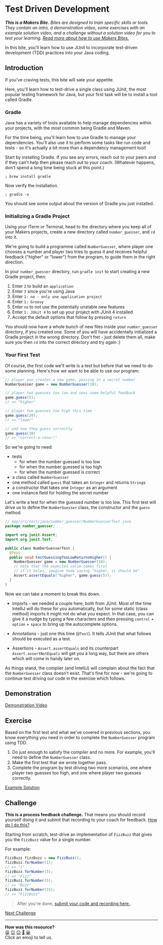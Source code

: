 # Test Driven Development

_**This is a Makers Bite.** Bites are designed to train specific skills or
tools. They contain an intro, a demonstration video, some exercises with an
example solution video, and a challenge without a solution video for you to test
your learning. [Read more about how to use Makers
Bites.](https://github.com/makersacademy/course/blob/main/labels/bites.md)_

In this bite, you'll learn how to use JUnit to incorporate test-driven 
development (TDD) practices into your Java coding.

## Introduction

If you've craving tests, this bite will sate your appetite.

Here, you'll learn how to test-drive a single class using JUnit, the most 
popular testing framework for Java, but your first task will be to install a 
tool called Gradle.

### Gradle

Java has a variety of tools available to help manage dependencies within your 
projects, with the most common being Gradle and Maven.

For the time being, you'll learn how to use Gradle to manage your dependencies. 
You'll also use it to perform some tasks like run code and tests - so it's 
actually a bit more than a dependency management tool!

Start by installing Gradle. If you see any errors, reach out to your peers and 
if they can't help then please reach out to your coach. (Whatever happens, 
don't spend a long time being stuck at this point.)

```shell
; brew install gradle
```

Now verify the installation.

```shell
; gradle -v
```

You should see some output about the version of Gradle you just installed.

### Initializing a Gradle Project

Using your iTerm or Terminal, head to the directory where you keep all of your 
Makers projects, create a new directory called `number_guesser`, and `cd` into 
it. 

We're going to build a programme called `NumberGuesser`, where player one
chooses a number and player two tries to guess it and receives helpful feedback
("higher" or "lower") from the program, to guide them in the right direction.

In your `number_guesser` directory, run `gradle init` to start creating a new 
Gradle project, then:

1. Enter `2` to build an `application`
2. Enter `3` since you're using Java
3. Enter `1: no - only one application project`
4. Enter `1: Groovy`
5. Enter `no` to not use the potentially unstable new features
6. Enter `1: JUnit 4` to set up your project with JUnit 4 installed
7. Accept the default options that follow by pressing `return`

You should now have a whole bunch of new files inside your `number_guesser` 
directory, if you created one. Some of you will have accidentally initialized 
a Gradle project in the wrong directory. Don't fret - just delete them all, 
make sure you then `cd` into the correct directory and try again :)

### Your First Test

Of course, the first code we'll write is a test but before that we need to do 
some planning. Here's how we want to be able to use our program:

```java
// player one creates a new game, passing in a secret number
NumberGuesser game = new NumberGuesser(10);

// player two guesses too low and sees some helpful feedback
game.guess(5);
// => "higher"

// player two guesses too high this time
game.guess(20);
// => "lower"

// and now they guess correctly
game.guess(10)
// => "correct-a-reno!!"
```

So we're going to need:

* tests
  * for when the number guessed is too low
  * for when the number guessed is too high
  * for when the number guessed is correct
* a class called `NumberGuesser`
* one method called `guess` that takes an `Integer` and returns `String`s
* a constructor that takes one `Integer` as an argument
* one instance field for holding the secret number

Let's write a test for when the guessed number is too low. This first test will 
drive us to define the `NumberGuesser` class, the constructor and the `guess` 
method.

```java
// app/src/test/java/number_guesser/NumberGuesserTest.java
package number_guesser;

import org.junit.Assert;
import org.junit.Test;

public class NumberGuesserTest {
  @Test
  public void testGuessingTooLowReturnsHigher() {
    NumberGuesser game = new NumberGuesser(10);
    // note that the expected value comes first
    // if it helps, imagine Yoda saying "higher, it should be"
    Assert.assertEquals("higher", game.guess(5));
  }
}
```

Now we can take a moment to break this down.

* Imports - we needed a couple here, both from JUnit. Most of the time IntelliJ 
will do these for you automatically, but for some static (class method) 
imports it might not do what you expect. In that case, you can give it a nudge 
by typing a few characters and then pressing `control` + `option` + `space` to 
bring up the autocomplete options.

* Annotations - just one this time (`@Test`). It tells JUnit that what follows 
should be executed as a test.

* Assertions - `Assert.assertEquals` and its counterpart 
`Assert.assertNotEquals` will get you a long way, but there are others which
will come in handy later on.

As things stand, the compiler (and IntelliJ) will complain about the fact that 
the `NumberGuesser` class doesn't exist. That's fine for now - we're going to 
continue test driving our code in the exercise which follows.

## Demonstration

[Demonstration Video](https://youtu.be/YkF5apE0oLE)

## Exercise

Based on the first test and what we've covered in previous sections, you know 
everything you need in order to complete the `NumberGuesser` program using TDD.

1. Do just enough to satisfy the compiler and no more. For example, you'll need
to define the `NumberGuesser` class.
2. Make the first test that we wrote together pass.
3. Complete the program by test driving two more scenarios, one where player two
guesses too high, and one where player two guesses correctly.

[Example Solution](https://youtu.be/2h5FEr9uJVc)

## Challenge

**This is a process feedback challenge.** That means you should record yourself
doing it and submit that recording to your coach for feedback. [How do I do
this?](https://github.com/makersacademy/golden-square-in-python/blob/main/pills/process_feedback_challenges.md)

Starting from scratch, test-drive an implementation of `FizzBuzz` that gives 
you the `FizzBuzz` value for a single number.

For example:

```java
FizzBuzz fizzBuzz = new FizzBuzz();
fizzBuzz.forNumber(1);
// => "1"
fizzBuzz.forNumber(3);
// => "Fizz"
fizzBuzz.forNumber(5);
// => "Buzz"
fizzBuzz.forNumber(15);
// => "FizzBuzz"
```

> After you're done, [submit your code and recording here.](https://airtable.com/shrvo9ePjlwnaiLv5?prefill_Item=java_tdd).

[Next Challenge](14_spring_boot_bite.md)

<!-- BEGIN GENERATED SECTION DO NOT EDIT -->

---

**How was this resource?**  
[😫](https://airtable.com/shrUJ3t7KLMqVRFKR?prefill_Repository=makersacademy%2Fjava-fundamentals-with-intellij&prefill_File=bites%2F13_tdd_bite.md&prefill_Sentiment=😫) [😕](https://airtable.com/shrUJ3t7KLMqVRFKR?prefill_Repository=makersacademy%2Fjava-fundamentals-with-intellij&prefill_File=bites%2F13_tdd_bite.md&prefill_Sentiment=😕) [😐](https://airtable.com/shrUJ3t7KLMqVRFKR?prefill_Repository=makersacademy%2Fjava-fundamentals-with-intellij&prefill_File=bites%2F13_tdd_bite.md&prefill_Sentiment=😐) [🙂](https://airtable.com/shrUJ3t7KLMqVRFKR?prefill_Repository=makersacademy%2Fjava-fundamentals-with-intellij&prefill_File=bites%2F13_tdd_bite.md&prefill_Sentiment=🙂) [😀](https://airtable.com/shrUJ3t7KLMqVRFKR?prefill_Repository=makersacademy%2Fjava-fundamentals-with-intellij&prefill_File=bites%2F13_tdd_bite.md&prefill_Sentiment=😀)  
Click an emoji to tell us.

<!-- END GENERATED SECTION DO NOT EDIT -->
